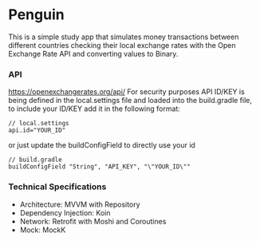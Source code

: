 # Penguin

This is a simple study app that simulates money transactions between different countries checking
their local exchange rates with the Open Exchange Rate API and converting values to Binary.

### API

https://openexchangerates.org/api/
For security purposes API ID/KEY is being defined in the local.settings file and loaded into the
build.gradle file, to include your ID/KEY add it in the following format:

```
// local.settings
api.id="YOUR_ID"
```

or just update the buildConfigField to directly use your id

```
// build.gradle
buildConfigField "String", "API_KEY", "\"YOUR_ID\""
```

### Technical Specifications

- Architecture: MVVM with Repository
- Dependency Injection: Koin
- Network: Retrofit with Moshi and Coroutines
- Mock: MockK
